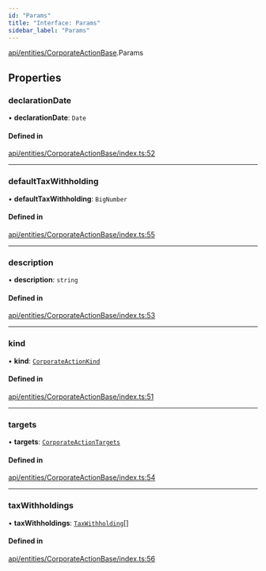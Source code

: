 ```yaml
---
id: "Params"
title: "Interface: Params"
sidebar_label: "Params"
---
```


[api/entities/CorporateActionBase](../../../../../modules/API/Entities/CorporateActionBase/CorporateActionBase.md).Params

## Properties

### declarationDate

• **declarationDate**: `Date`

#### Defined in

[api/entities/CorporateActionBase/index.ts:52](https://github.com/PolymeshAssociation/polymesh-sdk/blob/95f248df/src/api/entities/CorporateActionBase/index.ts#L52)

___

### defaultTaxWithholding

• **defaultTaxWithholding**: `BigNumber`

#### Defined in

[api/entities/CorporateActionBase/index.ts:55](https://github.com/PolymeshAssociation/polymesh-sdk/blob/95f248df/src/api/entities/CorporateActionBase/index.ts#L55)

___

### description

• **description**: `string`

#### Defined in

[api/entities/CorporateActionBase/index.ts:53](https://github.com/PolymeshAssociation/polymesh-sdk/blob/95f248df/src/api/entities/CorporateActionBase/index.ts#L53)

___

### kind

• **kind**: [`CorporateActionKind`](../../../../../enums/API/Entities/CorporateActionBase/Types/CorporateActionKind/CorporateActionKind.md)

#### Defined in

[api/entities/CorporateActionBase/index.ts:51](https://github.com/PolymeshAssociation/polymesh-sdk/blob/95f248df/src/api/entities/CorporateActionBase/index.ts#L51)

___

### targets

• **targets**: [`CorporateActionTargets`](../Types/CorporateActionTargets/CorporateActionTargets.md)

#### Defined in

[api/entities/CorporateActionBase/index.ts:54](https://github.com/PolymeshAssociation/polymesh-sdk/blob/95f248df/src/api/entities/CorporateActionBase/index.ts#L54)

___

### taxWithholdings

• **taxWithholdings**: [`TaxWithholding`](../Types/TaxWithholding/TaxWithholding.md)[]

#### Defined in

[api/entities/CorporateActionBase/index.ts:56](https://github.com/PolymeshAssociation/polymesh-sdk/blob/95f248df/src/api/entities/CorporateActionBase/index.ts#L56)
